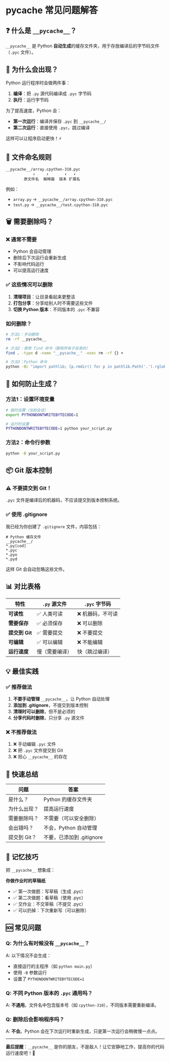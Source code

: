 # __pycache__ 常见问题解答

## ❓ 什么是 `__pycache__`？

`__pycache__` 是 Python **自动生成**的缓存文件夹，用于存放编译后的字节码文件（`.pyc` 文件）。

## 🤔 为什么会出现？

Python 运行程序时会做两件事：
1. **编译**：把 `.py` 源代码编译成 `.pyc` 字节码
2. **执行**：运行字节码

为了提高速度，Python 会：
- **第一次运行**：编译并保存 `.pyc` 到 `__pycache__/`
- **第二次运行**：直接使用 `.pyc`，跳过编译

这样可以让程序启动更快！⚡

## 📝 文件命名规则

```
__pycache__/array.cpython-310.pyc
            ↓     ↓       ↓   ↓
        原文件名  解释器  版本 扩展名
```

例如：
- `array.py` → `__pycache__/array.cpython-310.pyc`
- `test.py` → `__pycache__/test.cpython-310.pyc`

## 🗑️ 需要删除吗？

### ❌ 通常不需要

- Python 会自动管理
- 删除后下次运行会重新生成
- 不影响代码运行
- 可以提高运行速度

### ✅ 这些情况可以删除

1. **清理项目**：让目录看起来更整洁
2. **打包分享**：分享给别人时不需要这些文件
3. **切换 Python 版本**：不同版本的 `.pyc` 不兼容

### 如何删除？

```bash
# 方法1：手动删除
rm -rf __pycache__

# 方法2：使用 find 命令（删除所有子目录的）
find . -type d -name "__pycache__" -exec rm -rf {} +

# 方法3：Python 命令
python -Bc "import pathlib; [p.rmdir() for p in pathlib.Path('.').rglob('__pycache__')]"
```

## 🔧 如何防止生成？

### 方法1：设置环境变量

```bash
# 临时设置（当前会话）
export PYTHONDONTWRITEBYTECODE=1

# 运行时设置
PYTHONDONTWRITEBYTECODE=1 python your_script.py
```

### 方法2：命令行参数

```bash
python -B your_script.py
```

## 📦 Git 版本控制

### ⚠️ 不要提交到 Git！

`.pyc` 文件是编译后的机器码，不应该提交到版本控制系统。

### ✅ 使用 .gitignore

我已经为你创建了 `.gitignore` 文件，内容包括：

```gitignore
# Python 缓存文件
__pycache__/
*.py[cod]
*.pyc
*.pyo
*.pyd
```

这样 Git 会自动忽略这些文件。

## 📊 对比表格

| 特性 | `.py` 源文件 | `.pyc` 字节码 |
|------|-------------|--------------|
| **可读性** | ✅ 人类可读 | ❌ 机器码，不可读 |
| **需要保存** | ✅ 必须保存 | ❌ 可以删除 |
| **提交到 Git** | ✅ 需要提交 | ❌ 不要提交 |
| **可编辑** | ✅ 可以编辑 | ❌ 不能编辑 |
| **运行速度** | 慢（需要编译） | 快（跳过编译） |

## 💡 最佳实践

### ✅ 推荐做法

1. **不要手动管理** `__pycache__`，让 Python 自动处理
2. **添加到 .gitignore**，不提交到版本控制
3. **清理时可以删除**，但不是必须的
4. **分享代码时删除**，只分享 `.py` 源文件

### ❌ 不推荐做法

1. ❌ 手动编辑 `.pyc` 文件
2. ❌ 把 `.pyc` 文件提交到 Git
3. ❌ 担心 `__pycache__` 的存在

## 🎯 快速总结

| 问题 | 答案 |
|------|------|
| 是什么？ | Python 的缓存文件夹 |
| 为什么出现？ | 提高运行速度 |
| 需要删除吗？ | 不需要（可以安全删除） |
| 会出错吗？ | 不会，Python 自动管理 |
| 提交到 Git？ | 不要，已添加到 .gitignore |

## 📌 记忆技巧

把 `__pycache__` 想象成：

**你做作业时的草稿纸**
- ✅ 第一次做题：写草稿（生成 .pyc）
- ✅ 第二次做题：看草稿（使用 .pyc）
- ✅ 交作业：不交草稿（不提交 .pyc）
- ✅ 可以扔掉：下次重新写（可以删除）

## 🆘 常见问题

### Q: 为什么有时候没有 `__pycache__`？

A: 以下情况不会生成：
- 直接运行的主程序（如 `python main.py`）
- 使用 `-B` 参数运行
- 设置了 `PYTHONDONTWRITEBYTECODE=1`

### Q: 不同 Python 版本的 `.pyc` 通用吗？

A: **不通用**。文件名中包含版本号（如 `cpython-310`），不同版本需要重新编译。

### Q: 删除后会影响程序吗？

A: **不会**。Python 会在下次运行时重新生成，只是第一次运行会稍微慢一点点。

---

**最后提醒**：`__pycache__` 是你的朋友，不是敌人！让它安静地工作，提高你的代码运行速度吧！🚀

